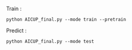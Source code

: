 Train : 
```
python AICUP_final.py --mode train --pretrain
```

Predict :
```
python AICUP_final.py --mode test
```
